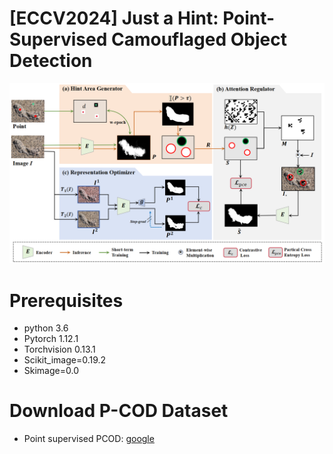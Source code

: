 # [ECCV2024] Just a Hint: Point-Supervised Camouflaged Object Detection


![Framework](figure/Framework.png)


# Prerequisites
- python 3.6
- Pytorch 1.12.1
- Torchvision 0.13.1
- Scikit_image=0.19.2
- Skimage=0.0

# Download P-COD Dataset

- Point supervised PCOD: [google](https://drive.google.com/file/d/1ZV2Bk1nZ3GRqcVvrabybSKT8N-1XsSH8/view?usp=sharing)

